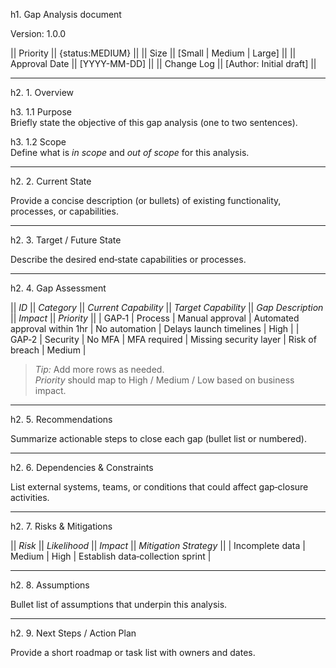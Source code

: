 h1. Gap Analysis document

Version: 1.0.0

|| Priority || {status:MEDIUM} ||
|| Size || [Small | Medium | Large] ||
|| Approval Date || [YYYY-MM-DD] ||
|| Change Log || [Author: Initial draft] ||

---

h2. 1. Overview  

h3. 1.1 Purpose  
Briefly state the objective of this gap analysis (one to two sentences).

h3. 1.2 Scope  
Define what is *in scope* and *out of scope* for this analysis.

---

h2. 2. Current State  

Provide a concise description (or bullets) of existing functionality, processes, or capabilities.

---

h2. 3. Target / Future State  

Describe the desired end‑state capabilities or processes.

---

h2. 4. Gap Assessment  

|| *ID* || *Category* || *Current Capability* || *Target Capability* || *Gap Description* || *Impact* || *Priority* ||
| GAP‑1 | Process | Manual approval | Automated approval within 1hr | No automation | Delays launch timelines | High |
| GAP‑2 | Security | No MFA | MFA required | Missing security layer | Risk of breach | Medium |

> *Tip:* Add more rows as needed.  
> *Priority* should map to High / Medium / Low based on business impact.

---

h2. 5. Recommendations  

Summarize actionable steps to close each gap (bullet list or numbered).

---

h2. 6. Dependencies & Constraints  

List external systems, teams, or conditions that could affect gap‑closure activities.

---

h2. 7. Risks & Mitigations  

|| *Risk* || *Likelihood* || *Impact* || *Mitigation Strategy* ||
| Incomplete data | Medium | High | Establish data‑collection sprint |

---

h2. 8. Assumptions  

Bullet list of assumptions that underpin this analysis.

---

h2. 9. Next Steps / Action Plan  

Provide a short roadmap or task list with owners and dates.
